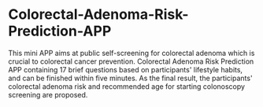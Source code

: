 # Colorectal-Adenoma-Risk-Prediction-APP
This mini APP aims at public self-screening for colorectal adenoma which is crucial to colorectal cancer prevention.
Colorectal Adenoma Risk Prediction APP containing 17 brief questions based on participants' lifestyle habits, and can be finished within five minutes.
As the final result, the participants' colorectal adenoma risk and recommended age for starting colonoscopy screening are proposed.
